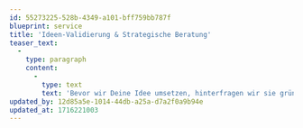 ```yaml
---
id: 55273225-528b-4349-a101-bff759bb787f
blueprint: service
title: 'Ideen-Validierung & Strategische Beratung'
teaser_text:
  -
    type: paragraph
    content:
      -
        type: text
        text: 'Bevor wir Deine Idee umsetzen, hinterfragen wir sie gründlich und erarbeiten gemeinsam ein umfassendes Verständnis für die Aufgabe. In enger Zusammenarbeit mit Deinem Team analysieren und validieren wir Deine Vision, um die besten Strategien für eine erfolgreiche Umsetzung zu entwickeln. So stellen wir sicher, dass Deine Idee nicht nur technisch, sondern auch geschäftlich tragfähig ist.'
updated_by: 12d85a5e-1014-44db-a25a-d7a2f0a9b94e
updated_at: 1716221003
---
```

